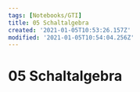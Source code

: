 ```yaml
---
tags: [Notebooks/GTI]
title: 05 Schaltalgebra
created: '2021-01-05T10:53:26.157Z'
modified: '2021-01-05T10:54:04.256Z'
---
```


# 05 Schaltalgebra
